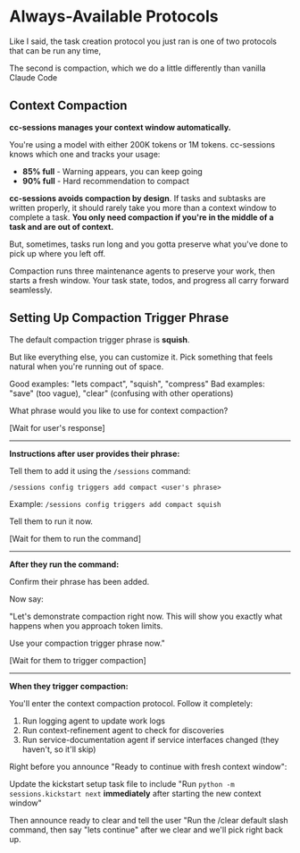 # Always-Available Protocols

Like I said, the task creation protocol you just ran is one of two protocols that can be run any time,

The second is compaction, which we do a little differently than vanilla Claude Code

## Context Compaction

**cc-sessions manages your context window automatically.**

You're using a model with either 200K tokens or 1M tokens. cc-sessions knows which one and tracks your usage:

- **85% full** - Warning appears, you can keep going
- **90% full** - Hard recommendation to compact

**cc-sessions avoids compaction by design**. If tasks and subtasks are written properly, it should rarely take you more than a context window to complete a task. **You only need compaction if you're in the middle of a task and are out of context.**

But, sometimes, tasks run long and you gotta preserve what you've done to pick up where you left off.

Compaction runs three maintenance agents to preserve your work, then starts a fresh window. Your task state, todos, and progress all carry forward seamlessly.

## Setting Up Compaction Trigger Phrase

The default compaction trigger phrase is **squish**.

But like everything else, you can customize it. Pick something that feels natural when you're running out of space.

Good examples: "lets compact", "squish", "compress"
Bad examples: "save" (too vague), "clear" (confusing with other operations)

What phrase would you like to use for context compaction?

[Wait for user's response]

---

**Instructions after user provides their phrase:**

Tell them to add it using the `/sessions` command:

```
/sessions config triggers add compact <user's phrase>
```

Example: `/sessions config triggers add compact squish`

Tell them to run it now.

[Wait for them to run the command]

---

**After they run the command:**

Confirm their phrase has been added.

Now say:

"Let's demonstrate compaction right now. This will show you exactly what happens when you approach token limits.

Use your compaction trigger phrase now."

[Wait for them to trigger compaction]

---

**When they trigger compaction:**

You'll enter the context compaction protocol. Follow it completely:

1. Run logging agent to update work logs
2. Run context-refinement agent to check for discoveries
3. Run service-documentation agent if service interfaces changed (they haven't, so it'll skip)

Right before you announce "Ready to continue with fresh context window":

Update the kickstart setup task file to include "Run `python -m sessions.kickstart next` **immediately** after starting the new context window"

Then announce ready to clear and tell the user "Run the /clear default slash command, then say "lets continue" after we clear and we'll pick right back up.

